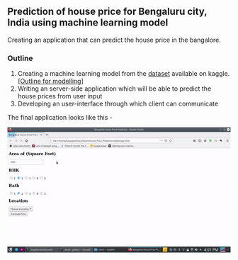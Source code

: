## Prediction of house price for Bengaluru city, India using machine learning model

Creating an application that can predict the house price in the bangalore. 

### Outline

1. Creating a machine learning model from the [dataset]() available on kaggle. [[Outline for modelling](model/readme.MD)]
2. Writing an server-side application which will be able to predict the house prices from user input
3. Developing an user-interface through which client can communicate 

The final application looks like this - 

![](client/bengaluru_house_price_prediction.gif)

